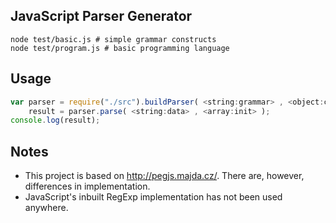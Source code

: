 
## JavaScript Parser Generator

    node test/basic.js # simple grammar constructs
    node test/program.js # basic programming language

## Usage

```javascript
var parser = require("./src").buildParser( <string:grammar> , <object:config> ),
	result = parser.parse( <string:data> , <array:init> );
console.log(result);
```
## Notes

* This project is based on http://pegjs.majda.cz/. There are, however, differences in implementation.
* JavaScript's inbuilt RegExp implementation has not been used anywhere.